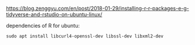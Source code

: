 https://blog.zenggyu.com/en/post/2018-01-29/installing-r-r-packages-e-g-tidyverse-and-rstudio-on-ubuntu-linux/



dependencies of R for ubuntu:

```
sudo apt install libcurl4-openssl-dev libssl-dev libxml2-dev
```


